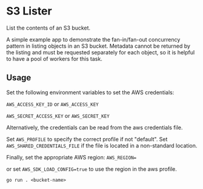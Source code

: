 # S3 Lister

List the contents of an S3 bucket.

A simple example app to demonstrate the fan-in/fan-out concurrency pattern in listing objects in an S3 bucket.
Metadata cannot be returned by the listing and must be requested separately for each object, 
so it is helpful to have a pool of workers for this task.

## Usage

Set the following environment variables to set the AWS credentials:

`AWS_ACCESS_KEY_ID` or `AWS_ACCESS_KEY`

`AWS_SECRET_ACCESS_KEY` or `AWS_SECRET_KEY`

Alternatively, the credentials can be read from the aws credentials file.

Set `AWS_PROFILE` to specify the correct profile if not "default". 
Set `AWS_SHARED_CREDENTIALS_FILE` if the file is located in a non-standard location.

Finally, set the appropriate AWS region:
`AWS_REGION=`

or set `AWS_SDK_LOAD_CONFIG=true` to use the region in the aws profile.

```shell script
go run . <bucket-name>
```

